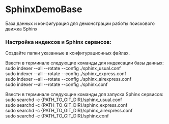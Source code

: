 # SphinxDemoBase
База данных и конфигурация для демонстрации работы поискового движка Sphinx

### Настройка индексов и Sphinx сервисов:  
Создайте папки указанные в конфигурационных файлах.  
  
Ввести в терминале следующие команды для индексации базы данных:  
sudo indexer --all --rotate --config ./sphinx_usual.conf  
sudo indexer --all --rotate --config ./sphinx_express.conf  
sudo indexer --all --rotate --config ./sphinx_airexpress.conf  
sudo indexer --all --rotate --config ./sphinx.conf  
  
Ввести в терминале следующие команды для запуска Sphinx сервисов:  
sudo searchd -c {PATH_TO_GIT_DIR}/sphinx_usual.conf  
sudo searchd -c {PATH_TO_GIT_DIR}/sphinx_express.conf  
sudo searchd -c {PATH_TO_GIT_DIR}/sphinx_airexpress.conf  
sudo searchd -c {PATH_TO_GIT_DIR}/sphinx.conf  
